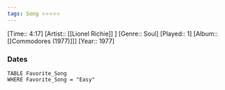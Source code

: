 ```yaml
---
tags: Song ⭐⭐⭐⭐⭐ 
---
```

[Time:: 4:17]
[Artist:: [[Lionel Richie]] ]
[Genre:: Soul]
[Played:: 1]
[Album:: [[Commodores (1977)]]]
[Year:: 1977]
### Dates
````dataview
TABLE Favorite_Song
WHERE Favorite_Song = "Easy"
````
